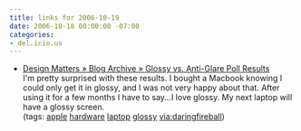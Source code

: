 ```yaml
---
title: links for 2006-10-19
date: 2006-10-18 00:00:00 -07:00
categories:
- del.icio.us
---
```


<ul class="delicious">
	<li>
		<div class="delicious-link"><a href="http://www.lenovoblogs.com/design/polls/2006/10/17/glossy-vs-anti-glare-poll-results/">Design Matters » Blog Archive » Glossy vs. Anti-Glare Poll Results</a></div>
		<div class="delicious-extended">I'm pretty surprised with these results. I bought a Macbook knowing I could only get it in glossy, and I was not very happy about that. After using it for a few months I have to say...I love glossy. My next laptop will have a glossy screen.</div>
		<div class="delicious-tags">(tags: <a href="http://del.icio.us/torrez/apple">apple</a> <a href="http://del.icio.us/torrez/hardware">hardware</a> <a href="http://del.icio.us/torrez/laptop">laptop</a> <a href="http://del.icio.us/torrez/glossy">glossy</a> <a href="http://del.icio.us/torrez/via:daringfireball">via:daringfireball</a>)</div>
	</li>
</ul>
